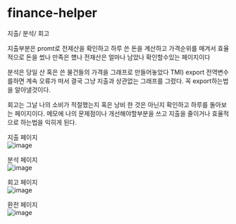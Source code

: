 # finance-helper
 
지출/ 분석/ 회고 <br>

지출부분은 promt로 전제산을 확인하고 하루 쓴 돈을 계산하고 가격순위를 매겨서 효율적으로 돈을 썼나 만족은 헀나 전재산은 얼마나 남았나 확인할수있는 페이지이다<br>

분석은 당일 산 혹은 쓴 물건들의 가격을 그래프로 만들어놓았다 TMI) export 전역변수를하면 계속 오류가 떠서 결국 그냥 지출과 상관없는 그래프를 그렸다. 꼭 export하는법을 알아낼것이다.<br>

회고는 그날 나의 소비가 적절했는지 혹은 낭비 한 것은 아닌지 확인하고 하루를 돌아보는 페이지이다. 메모에 나의 문제점이나 개선해야할부분을 쓰고 지출을 줄이거나 효율적으로 하는법을 익히게 된다.<br>

지출 페이지<br>
![image](https://user-images.githubusercontent.com/103891387/173385426-1264c018-d8bb-48c6-93ea-7c4e6b8ea34a.png)

분석 페이지<br>
![image](https://user-images.githubusercontent.com/103891387/173385580-7876e9d9-9528-42c9-acb3-7fa3f6fc02f6.png)

회고 페이지<br>
![image](https://user-images.githubusercontent.com/103891387/173385673-a45b9d6d-1aed-4cee-8d43-541a41f95399.png)

환전 페이지<br>
![image](https://user-images.githubusercontent.com/103891387/173543049-b614383d-942c-4b5d-871e-041dc58b062b.png)

